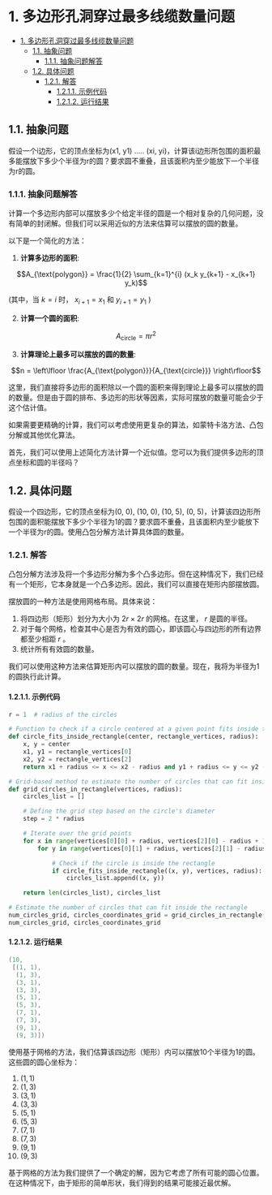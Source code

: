 # 1. 多边形孔洞穿过最多线缆数量问题

- [1. 多边形孔洞穿过最多线缆数量问题](#1-多边形孔洞穿过最多线缆数量问题)
  - [1.1. 抽象问题](#11-抽象问题)
    - [1.1.1. 抽象问题解答](#111-抽象问题解答)
  - [1.2. 具体问题](#12-具体问题)
    - [1.2.1. 解答](#121-解答)
      - [1.2.1.1. 示例代码](#1211-示例代码)
      - [1.2.1.2. 运行结果](#1212-运行结果)

## 1.1. 抽象问题

假设一个i边形，它的顶点坐标为(x1, y1) ..... (xi, yi)，计算该i边形所包围的面积最多能摆放下多少个半径为r的圆？要求圆不重叠，且该面积内至少能放下一个半径为r的圆。

### 1.1.1. 抽象问题解答

计算一个多边形内部可以摆放多少个给定半径的圆是一个相对复杂的几何问题，没有简单的封闭解。但我们可以采用近似的方法来估算可以摆放的圆的数量。

以下是一个简化的方法：

1. **计算多边形的面积**:

```math
A_{\text{polygon}} = \frac{1}{2} \sum_{k=1}^{i} (x_k y_{k+1} - x_{k+1} y_k)
```

(其中，当 $k = i$ 时， $x_{i+1} = x_1$ 和 $y_{i+1} = y_1$ )

2. **计算一个圆的面积**:

```math
A_{\text{circle}} = \pi r^2
```

3. **计算理论上最多可以摆放的圆的数量**:

```math
n = \left\lfloor \frac{A_{\text{polygon}}}{A_{\text{circle}}} \right\rfloor
```

这里，我们直接将多边形的面积除以一个圆的面积来得到理论上最多可以摆放的圆的数量。但是由于圆的排布、多边形的形状等因素，实际可摆放的数量可能会少于这个估计值。

如果需要更精确的计算，我们可以考虑使用更复杂的算法，如蒙特卡洛方法、凸包分解或其他优化算法。

首先，我们可以使用上述简化方法计算一个近似值。您可以为我们提供多边形的顶点坐标和圆的半径吗？

## 1.2. 具体问题

假设一个四边形，它的顶点坐标为(0, 0), (10, 0), (10, 5), (0, 5)，计算该四边形所包围的面积能摆放下多少个半径为1的圆？要求圆不重叠，且该面积内至少能放下一个半径为r的圆。使用凸包分解方法计算具体圆的数量。

### 1.2.1. 解答

凸包分解方法涉及将一个多边形分解为多个凸多边形。但在这种情况下，我们已经有一个矩形，它本身就是一个凸多边形。因此，我们可以直接在矩形内部摆放圆。

摆放圆的一种方法是使用网格布局。具体来说：

1. 将四边形（矩形）划分为大小为 $2r \times 2r$ 的网格。在这里， $r$ 是圆的半径。
2. 对于每个网格，检查其中心是否为有效的圆心，即该圆心与四边形的所有边界都至少相距 $r$ 。
3. 统计所有有效圆的数量。

我们可以使用这种方法来估算矩形内可以摆放的圆的数量。现在，我将为半径为1的圆执行此计算。

#### 1.2.1.1. 示例代码

```python
r = 1  # radius of the circles

# Function to check if a circle centered at a given point fits inside the rectangle
def circle_fits_inside_rectangle(center, rectangle_vertices, radius):
    x, y = center
    x1, y1 = rectangle_vertices[0]
    x2, y2 = rectangle_vertices[2]
    return x1 + radius <= x <= x2 - radius and y1 + radius <= y <= y2 - radius

# Grid-based method to estimate the number of circles that can fit inside the rectangle
def grid_circles_in_rectangle(vertices, radius):
    circles_list = []

    # Define the grid step based on the circle's diameter
    step = 2 * radius

    # Iterate over the grid points
    for x in range(vertices[0][0] + radius, vertices[2][0] - radius + 1, step):
        for y in range(vertices[0][1] + radius, vertices[2][1] - radius + 1, step):

            # Check if the circle is inside the rectangle
            if circle_fits_inside_rectangle((x, y), vertices, radius):
                circles_list.append((x, y))

    return len(circles_list), circles_list

# Estimate the number of circles that can fit inside the rectangle
num_circles_grid, circles_coordinates_grid = grid_circles_in_rectangle(vertices, r)
num_circles_grid, circles_coordinates_grid
```

#### 1.2.1.2. 运行结果

```powershell
(10,
 [(1, 1),
  (1, 3),
  (3, 1),
  (3, 3),
  (5, 1),
  (5, 3),
  (7, 1),
  (7, 3),
  (9, 1),
  (9, 3)])
```

使用基于网格的方法，我们估算该四边形（矩形）内可以摆放10个半径为1的圆。这些圆的圆心坐标为：

1. $(1, 1)$
2. $(1, 3)$
3. $(3, 1)$
4. $(3, 3)$
5. $(5, 1)$
6. $(5, 3)$
7. $(7, 1)$
8. $(7, 3)$
9. $(9, 1)$
10. $(9, 3)$

基于网格的方法为我们提供了一个确定的解，因为它考虑了所有可能的圆心位置。在这种情况下，由于矩形的简单形状，我们得到的结果可能接近最优解。
